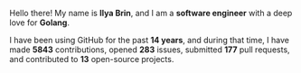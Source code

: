 Hello there! My name is **Ilya Brin**, and I am a **software engineer** with a deep love for **Golang**.

I have been using GitHub for the past **14 years**, and during that time, I have made **5843** contributions, opened **283** issues, submitted **177** pull requests, and contributed to **13** open-source projects.
